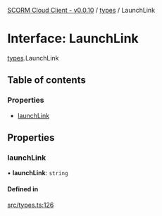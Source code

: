 [SCORM Cloud Client - v0.0.10](../README.md) / [types](../modules/types.md) / LaunchLink

# Interface: LaunchLink

[types](../modules/types.md).LaunchLink

## Table of contents

### Properties

- [launchLink](types.LaunchLink.md#launchlink)

## Properties

### launchLink

• **launchLink**: `string`

#### Defined in

[src/types.ts:126](https://github.com/distributhor/scormcloud-client/blob/e172d5e/src/types.ts#L126)
